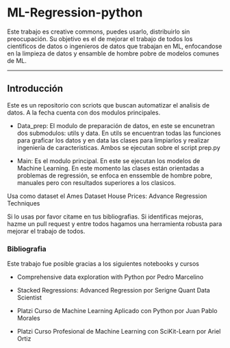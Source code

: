# ML-Regression-python

Este trabajo es creative commons, puedes usarlo, distribuirlo sin preocupación. Su objetivo es el de mejorar el trabajo de todos los cientificos de datos o ingenieros de datos que trabajan en ML, enfocandose en la limpieza de datos y ensamble de hombre pobre de modelos comunes de ML. 

---

## Introducción

Este es un repositorio con scriots que buscan automatizar el analisis de datos. A la fecha cuenta con dos modulos principales.

* Data_prep: El modulo de preparación de datos, en este se encunetran dos submodulos: utils y data.
En utils se encuentran todas las funciones para graficar los datos y en data las clases para limpiarlos y realizar ingeniería de caracteristicas. Ambos se ejecutan sobre el script prep.py

* Main: Es el modulo principal. En este se ejecutan los modelos de Machine Learning. En este momento las clases están orientadas a problemas de regressión, se enfoca en enssemble de hombre pobre, manuales pero con resultados superiores a los clasicos.

Usa como dataset el Ames Dataset House Prices: Advance Regression Techniques

Si lo usas por favor citame en tus bibliografias. Si identificas mejoras, hazme un pull request y entre todos hagamos una herramienta robusta para mejorar el trabajo de todos.

### Bibliografia

Este trabajo fue posible gracias a los siguientes notebooks y cursos

* Comprehensive data exploration with Python por Pedro Marcelino

* Stacked Regressions: Advanced Regression por Serigne Quant Data Scientist 

* Platzi Curso de Machine Learning Aplicado con Python por Juan Pablo Morales

* Platzi Curso Profesional de Machine Learning con SciKit-Learn por Ariel Ortiz
